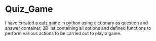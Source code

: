 # Quiz_Game
I have created a quiz game in python using dictionary as question and answer container, 2D list containing all options and defined functions to perform various actions to be carried out to play a game.
